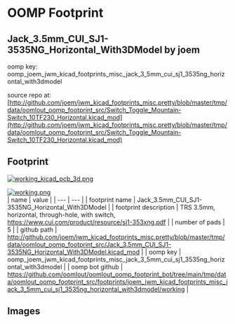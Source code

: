 # OOMP Footprint  
## Jack_3.5mm_CUI_SJ1-3535NG_Horizontal_With3DModel  by joem  
  
oomp key: oomp_joem_jwm_kicad_footprints_misc_jack_3_5mm_cui_sj1_3535ng_horizontal_with3dmodel  
  
source repo at: [http://github.com/joem/jwm_kicad_footprints_misc.pretty/blob/master/tmp/data/oomlout_oomp_footprint_src/Switch_Toggle_Mountain-Switch_10TF230_Horizontal.kicad_mod](http://github.com/joem/jwm_kicad_footprints_misc.pretty/blob/master/tmp/data/oomlout_oomp_footprint_src/Switch_Toggle_Mountain-Switch_10TF230_Horizontal.kicad_mod)  
## Footprint  
  
[![working_kicad_pcb_3d.png](working_kicad_pcb_3d_600.png)](working_kicad_pcb_3d.png)  
  
[![working.png](working_600.png)](working.png)  
| name | value | 
| --- | --- | 
| footprint name | Jack_3.5mm_CUI_SJ1-3535NG_Horizontal_With3DModel | 
| footprint description | TRS 3.5mm, horizontal, through-hole, with switch, https://www.cui.com/product/resource/sj1-353xng.pdf | 
| number of pads | 5 | 
| github path | http://github.com/joem/jwm_kicad_footprints_misc.pretty/blob/master/tmp/data/oomlout_oomp_footprint_src/Jack_3.5mm_CUI_SJ1-3535NG_Horizontal_With3DModel.kicad_mod | 
| oomp key | oomp_joem_jwm_kicad_footprints_misc_jack_3_5mm_cui_sj1_3535ng_horizontal_with3dmodel | 
| oomp bot github | https://github.com/oomlout/oomlout_oomp_footprint_bot/tree/main/tmp/data/oomlout_oomp_footprint_src/footprints/joem_jwm_kicad_footprints_misc_jack_3_5mm_cui_sj1_3535ng_horizontal_with3dmodel/working | 
## Images  
